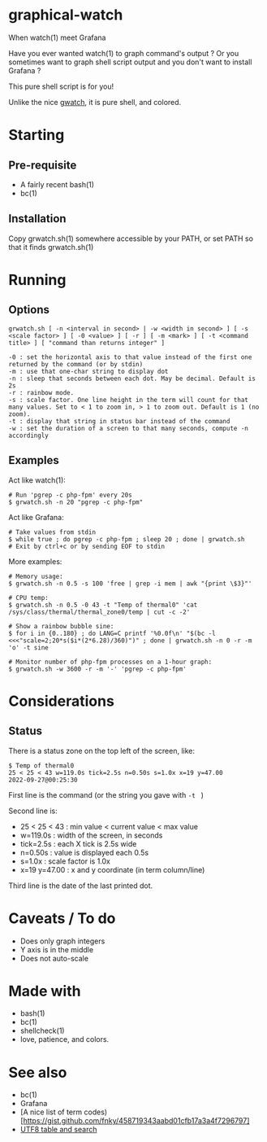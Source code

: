 # graphical-watch

When watch(1) meet Grafana

Have you ever wanted watch(1) to graph command's output ? Or you sometimes want to graph shell script output and you don't want to install Grafana ?

This pure shell script is for you!

Unlike the nice [gwatch](https://github.com/robertely/gwatch), it is pure shell, and colored.

# Starting

## Pre-requisite

- A fairly recent bash(1)
- bc(1)

## Installation

Copy grwatch.sh(1) somewhere accessible by your PATH, or set PATH so that it finds grwatch.sh(1)

# Running

## Options

	grwatch.sh [ -n <interval in second> | -w <width in second> ] [ -s <scale factor> ] [ -0 <value> ] [ -r ] [ -m <mark> ] [ -t <command title> ] [ "command than returns integer" ]

	-0 : set the horizontal axis to that value instead of the first one returned by the command (or by stdin)
	-m : use that one-char string to display dot
	-n : sleep that seconds between each dot. May be decimal. Default is 2s
	-r : rainbow mode.
	-s : scale factor. One line height in the term will count for that many values. Set to < 1 to zoom in, > 1 to zoom out. Default is 1 (no zoom).
	-t : display that string in status bar instead of the command
	-w : set the duration of a screen to that many seconds, compute -n accordingly

## Examples

Act like watch(1):

	# Run 'pgrep -c php-fpm' every 20s
	$ grwatch.sh -n 20 "pgrep -c php-fpm"

Act like Grafana:

	# Take values from stdin
	$ while true ; do pgrep -c php-fpm ; sleep 20 ; done | grwatch.sh
	# Exit by ctrl+c or by sending EOF to stdin

More examples:
	
	# Memory usage:
	$ grwatch.sh -n 0.5 -s 100 'free | grep -i mem | awk "{print \$3}"'

	# CPU temp:
	$ grwatch.sh -n 0.5 -0 43 -t "Temp of thermal0" 'cat /sys/class/thermal/thermal_zone0/temp | cut -c -2'

	# Show a rainbow bubble sine:
	$ for i in {0..180} ; do LANG=C printf '%0.0f\n' "$(bc -l <<<"scale=2;20*s($i*(2*6.28)/360)")" ; done | grwatch.sh -n 0 -r -m 'o' -t sine

	# Monitor number of php-fpm processes on a 1-hour graph:
	$ grwatch.sh -w 3600 -r -m '-' 'pgrep -c php-fpm'

# Considerations

## Status

There is a status zone on the top left of the screen, like:

	$ Temp of thermal0
	25 < 25 < 43 w=119.0s tick=2.5s n=0.50s s=1.0x x=19 y=47.00
	2022-09-27@00:25:30

First line is the command (or the string you gave with ```-t ``` )

Second line is:

- 25 < 25 < 43 : min value < current value < max value 
- w=119.0s : width of the screen, in seconds
- tick=2.5s : each X tick is 2.5s wide
- n=0.50s : value is displayed each 0.5s
- s=1.0x : scale factor is 1.0x
- x=19 y=47.00 : x and y coordinate (in term column/line)

Third line is the date of the last printed dot.

# Caveats / To do

- Does only graph integers
- Y axis is in the middle
- Does not auto-scale

# Made with

- bash(1)
- bc(1)
- shellcheck(1)
- love, patience, and colors.

# See also

- bc(1)
- Grafana
- [A nice list of term codes)[https://gist.github.com/fnky/458719343aabd01cfb17a3a4f7296797]
- [UTF8 table and search](https://unicode-table.com/fr)
